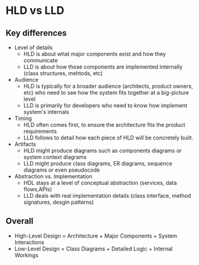 # HLD vs LLD

## Key differences

- Level of details
  - HLD is about what major components exist and how they communicate
  - LLD is about how those components are implemented internally (class structures, mehtods, etc)
- Audience
  - HLD is typically for a broader audience (architects, product owners, etc) who need to see how the system fits together at a big-picture level
  - LLD is primarily for developers who need to know how implement system's internals
- Timing
  - HLD often comes first, to ensure the architecture fits the product requirements
  - LLD follows to detail how each piece of HLD will be concretely built.
- Artifacts
  - HLD might produce diagrams such as components diagrams or system context diagrams
  - LLD might produce class diagrams, ER diagrams, sequence diagrams or even pseudocode
- Abstraction vs. Implementation
  - HDL stays at a level of conceptual abstraction (services, data flows,APIs)
  - LLD deals with real implementation details (class interface, method signatures, desgin patterns)

## Overall
- High-Level Design = Architecture + Major Components + System Interactions
- Low-Level Design = Class Diagrams + Detailed Logic + Internal Workings